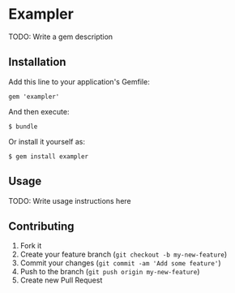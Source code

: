 # Exampler

TODO: Write a gem description

## Installation

Add this line to your application's Gemfile:

    gem 'exampler'

And then execute:

    $ bundle

Or install it yourself as:

    $ gem install exampler

## Usage

TODO: Write usage instructions here

## Contributing

1. Fork it
2. Create your feature branch (`git checkout -b my-new-feature`)
3. Commit your changes (`git commit -am 'Add some feature'`)
4. Push to the branch (`git push origin my-new-feature`)
5. Create new Pull Request
